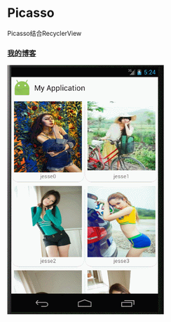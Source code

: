 # Picasso
Picasso结合RecyclerView

### [我的博客](http://blog.csdn.net/xiejinquan_/article/details/50565152)

![](https://github.com/xiejinquan/Picasso/raw/master/app.gif)

